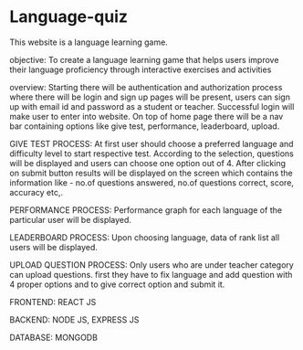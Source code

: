 # Language-quiz

This website is a language learning game.

objective:
To create a language learning game that helps users improve their language proficiency through interactive exercises and activities

overview:
Starting there will be authentication and authorization process where there will be login and sign up pages will be present, users can sign up with email id and password as a student or teacher.
Successful login will make user to enter into website. On top of home page there will be a nav bar containing options like give test, performance, leaderboard, upload.

GIVE TEST PROCESS:
At first user should choose a preferred language and difficulty level to start respective test. According to the selection, questions will be displayed and users can choose one option out of 4.
After clicking on submit button results will be displayed on the screen which contains the information like - no.of questions answered, no.of questions correct, score, accuracy etc,.

PERFORMANCE PROCESS:
Performance graph for each language of the particular user will be displayed.

LEADERBOARD PROCESS:
Upon choosing language, data of rank list all users will be displayed.

UPLOAD QUESTION PROCESS:
Only users who are under teacher category can upload questions. first they have to fix language and add question with 4 proper options and to give correct option and submit it.

FRONTEND:
REACT JS

BACKEND:
NODE JS, EXPRESS JS

DATABASE:
MONGODB
